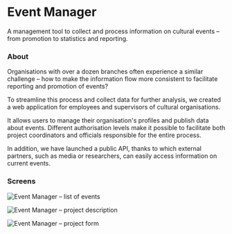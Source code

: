 # Event Manager

A management tool to collect and process information on cultural events – from promotion to statistics and reporting.

### About

Organisations with over a dozen branches often experience a similar challenge – how to make the information flow more consistent to facilitate reporting and promotion of events?

To streamline this process and collect data for further analysis, we created a web application for employees and supervisors of cultural organisations.

It allows users to manage their organisation's profiles and publish data about events. Different authorisation levels make it possible to facilitate both project coordinators and officials responsible for the entire process.

In addition, we have launched a public API, thanks to which external partners, such as media or researchers, can easily access information on current events.

### Screens

![Event Manager – list of events](https://karolpiekar.ski/images/screens/event_manager/event_manager_screen_01.png)

![Event Manager – project description](https://karolpiekar.ski/images/screens/event_manager/event_manager_screen_02.png)

![Event Manager – project form](https://karolpiekar.ski/images/screens/event_manager/event_manager_screen_03.png)
